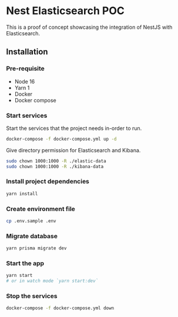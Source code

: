 # Nest Elasticsearch POC

This is a proof of concept showcasing the integration of NestJS with Elasticsearch.

## Installation

### Pre-requisite

- Node 16
- Yarn 1
- Docker
- Docker compose

### Start services

Start the services that the project needs in-order to run.

```bash
docker-compose -f docker-compose.yml up -d
```

Give directory permission for Elasticsearch and Kibana.

```bash
sudo chown 1000:1000 -R ./elastic-data
sudo chown 1000:1000 -R ./kibana-data
```

### Install project dependencies

```bash
yarn install
```

### Create environment file

```bash
cp .env.sample .env
```

### Migrate database

```bash
yarn prisma migrate dev
```

### Start the app

```bash
yarn start
# or in watch mode `yarn start:dev`
```

### Stop the services

```bash
docker-compose -f docker-compose.yml down
```
